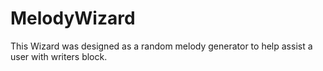# MelodyWizard
This Wizard was designed as a random melody generator to help assist a user with writers block.
